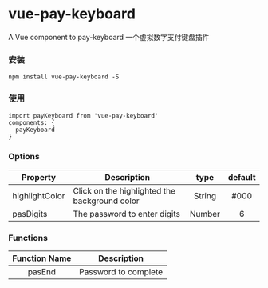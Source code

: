 # vue-pay-keyboard

A Vue component to pay-keyboard
一个虚拟数字支付键盘插件
### 安装
```
npm install vue-pay-keyboard -S
```
### 使用
```
import payKeyboard from 'vue-pay-keyboard'
components: {
  payKeyboard
}
```
### Options
|    Property    |    Description   |   type   |	default	|
| -----------------  | ---------------- | :--------: | :----------: |
| highlightColor       | Click on the highlighted the background color |String| #000
| pasDigits        | The password to enter digits |Number | 6


### Functions
| Function Name | Description   |
| :--------:   | -----  |
|    pasEnd    |  Password to complete
